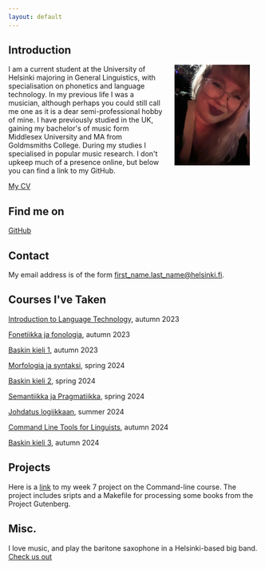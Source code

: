 ```yaml
---
layout: default
---
```


## Introduction

<img src="Assets/images/hatilda.jpg" alt="Photo" hspace="20" width="30%" align="right"/> 
I am a current student at the University of Helsinki majoring in General Linguistics, with specialisation on phonetics and language technology. In my previous life I was a musician, although perhaps you could still call me one as it is a dear semi-professional hobby of mine. I have previously studied in the UK, gaining my bachelor's of music form Middlesex University and MA from Goldmsmiths College. During my studies I specialised in popular music research. I don't upkeep much of a presence online, but below you can find a link to my GitHub.

[My CV](https://www.overleaf.com/read/ztjhthvbxmrq#ed469c)

## Find me on

[GitHub](https://github.com/MatildaHalttunen)

## Contact

My email address is of the form first_name.last_name@helsinki.fi. 

## Courses I've Taken

[Introduction to Language Technology](https://studies.helsinki.fi/kurssit/toteutus/hy-opt-cur-2425-43b8f122-8ca2-453b-addd-cbfd756c3306/KIK-405), autumn 2023

[Fonetiikka ja fonologia](https://studies.helsinki.fi/kurssit/toteutus/hy-opt-cur-2425-dc105065-a3b6-43c6-956c-a7458fb721bc/KIK-LG101), autumn 2023

[Baskin kieli 1](https://studies.helsinki.fi/kurssit/toteutus/hy-opt-cur-2425-6d80b4a1-61dc-41f3-b7e7-57d6e22253d1/KIK-EU101), autumn 2023

[Morfologia ja syntaksi](https://studies.helsinki.fi/kurssit/toteutus/hy-opt-cur-2425-61a8ba21-64cc-4f23-912a-3b1da473dc6f/KIK-LG102), spring 2024

[Baskin kieli 2](https://studies.helsinki.fi/kurssit/toteutus/hy-opt-cur-2425-22b15558-04fe-49bd-a008-c69d5635aad9/KIK-EU102), spring 2024

[Semantiikka ja Pragmatiikka](https://studies.helsinki.fi/kurssit/toteutus/hy-opt-cur-2425-3e843863-ec78-4f0b-adef-dd5fbfe17ca6/KIK-LG103), spring 2024

[Johdatus logiikkaan](https://studies.helsinki.fi/kurssit/toteutus/otm-2837eb14-773f-4cb3-87cd-e9c292e13f95/FILK-114), summer 2024

[Command Line Tools for Linguists](https://studies.helsinki.fi/kurssit/toteutus/hy-opt-cur-2425-261401a1-c550-4436-91b9-7edf4a1a3b57/KIK-LG221), autumn 2024

[Baskin kieli 3](https://studies.helsinki.fi/kurssit/toteutus/hy-opt-cur-2425-7dd88219-1141-49b6-8910-a45b2f658c79/KIK-EU103), autumn 2024

## Projects

Here is a [link](https://github.com/MatildaHalttunen/cmdline-course) to my week 7 project on the Command-line course. The project includes sripts and a Makefile for processing some books from the Project Gutenberg.

## Misc. 

I love music, and play the baritone saxophone in a Helsinki-based big band.
[Check us out](https://www.friction-helsinki.com/) 